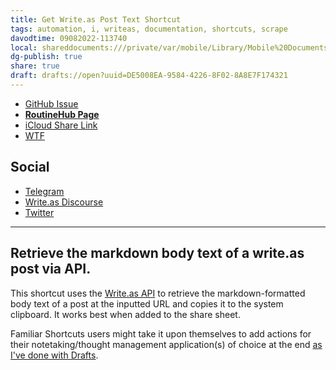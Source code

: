 ```yaml
---
title: Get Write.as Post Text Shortcut
tags: automation, i, writeas, documentation, shortcuts, scrape
davodtime: 09082022-113740
local: shareddocuments:///private/var/mobile/Library/Mobile%20Documents/iCloud~md~obsidian/Documents/OBSHIDDIAN/drafts/DE5008EA-9584-4226-8F02-8A8E7F174321.md
dg-publish: true
share: true
draft: drafts://open?uuid=DE5008EA-9584-4226-8F02-8A8E7F174321
---
```


- [GitHub Issue](https://github.com/extratone/i/issues/210)
- [**RoutineHub Page**](https://routinehub.co/shortcut/12340)
- [iCloud Share Link](https://www.icloud.com/shortcuts/c0e2fa6b72a745bd88a083c8d5f37533)
- [WTF](https://davidblue.wtf/drafts/DE5008EA-9584-4226-8F02-8A8E7F174321.html)

## Social

- [Telegram](https://t.me/extratone/11981)
- [Write.as Discourse](https://discuss.write.as/t/integration-with-drafts-via-the-writeas-api/5396/7)
- [Twitter](https://twitter.com/NeoYokel/status/1539721477129486337)

---

## Retrieve the markdown body text of a write.as post via API.

This shortcut uses the [Write.as API](https://developers.write.as/docs/api) to retrieve the markdown-formatted body text of a post at the inputted URL and copies it to the system clipboard. It works best when added to the share sheet.

Familiar Shortcuts users might take it upon themselves to add actions for their notetaking/thought management application(s) of choice at the end [as I've done with Drafts](https://user-images.githubusercontent.com/43663476/175134975-2cc8a03d-ce41-42d3-94bb-69d75b7b99ce.png).